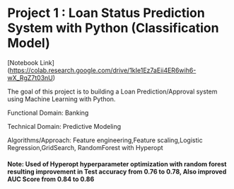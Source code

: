 # Project 1 : Loan Status Prediction System with Python (Classification Model)

[Notebook Link] (https://colab.research.google.com/drive/1kIe1Ez7aEii4ER6wih6-wX_RgZ7t03nU)

The goal of this project is to building a Loan Prediction/Approval system using Machine Learning with Python.

Functional Domain: Banking 

Technical Domain: Predictive Modeling

Algorithms/Approach: Feature engineering,Feature scaling,Logistic Regression,GridSearch, RandomForest with Hyperopt 
#### Note: Used of Hyperopt hyperparameter optimization with random forest resulting improvement in Test accuracy from 0.76 to 0.78,      Also improved AUC Score from 0.84 to 0.86
